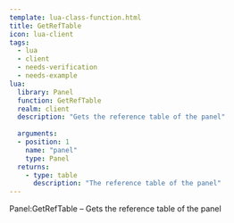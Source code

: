 ```yaml
---
template: lua-class-function.html
title: GetRefTable
icon: lua-client
tags:
  - lua
  - client
  - needs-verification
  - needs-example
lua:
  library: Panel
  function: GetRefTable
  realm: client
  description: "Gets the reference table of the panel"
  
  arguments:
  - position: 1
    name: "panel"
    type: Panel
  returns:
    - type: table
      description: "The reference table of the panel"
---
```


<div class="lua__search__keywords">
Panel:GetRefTable &#x2013; Gets the reference table of the panel
</div>
